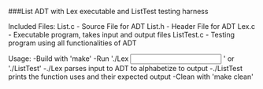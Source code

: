 ###List ADT with Lex executable and ListTest testing harness

Included Files:
List.c - Source File for ADT
List.h - Header File for ADT
Lex.c - Executable program, takes input and output files
ListTest.c - Testing program using all functionalities of ADT

Usage:
-Build with 'make'
-Run './Lex <input> <output>' or './ListTest'
    -./Lex parses input to ADT to alphabetize to output
    -./ListTest prints the function uses and their expected output
-Clean with 'make clean'
